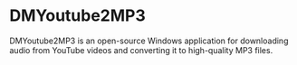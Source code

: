 # DMYoutube2MP3
DMYoutube2MP3 is an open-source Windows application for downloading audio from YouTube videos and converting it to high-quality MP3 files.
